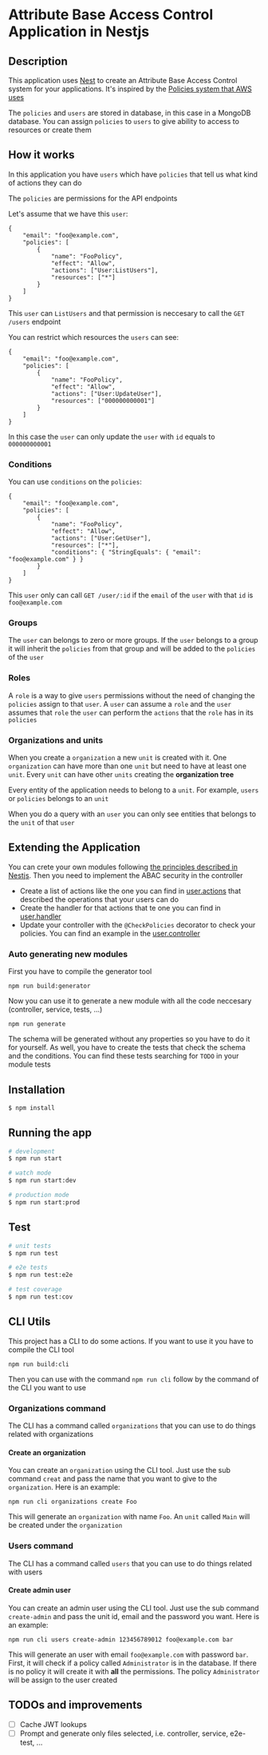 # Attribute Base Access Control Application in Nestjs

## Description

This application uses [Nest](https://github.com/nestjs/nest) to create an Attribute Base Access Control system for your applications. It's inspired by the [Policies system that AWS uses](https://docs.aws.amazon.com/IAM/latest/UserGuide/access_controlling.html)

The `policies` and `users` are stored in database, in this case in a MongoDB database. You can assign `policies` to `users` to give ability to access to resources or create them

## How it works

In this application you have `users` which have `policies` that tell us what kind of actions they can do

The `policies` are permissions for the API endpoints

Let's assume that we have this `user`:

```
{
    "email": "foo@example.com",
    "policies": [
        {
            "name": "FooPolicy",
            "effect": "Allow",
            "actions": ["User:ListUsers"],
            "resources": ["*"]
        }
    ]
}
```

This `user` can `ListUsers` and that permission is neccesary to call the `GET /users` endpoint

You can restrict which resources the `users` can see:

```
{
    "email": "foo@example.com",
    "policies": [
        {
            "name": "FooPolicy",
            "effect": "Allow",
            "actions": ["User:UpdateUser"],
            "resources": ["000000000001"]
        }
    ]
}
```

In this case the `user` can only update the `user` with `id` equals to `000000000001`

### Conditions

You can use `conditions` on the `policies`:

```
{
    "email": "foo@example.com",
    "policies": [
        {
            "name": "FooPolicy",
            "effect": "Allow",
            "actions": ["User:GetUser"],
            "resources": ["*"],
            "conditions": { "StringEquals": { "email": "foo@example.com" } }
        }
    ]
}
```

This `user` only can call `GET /user/:id` if the `email` of the `user` with that `id` is `foo@example.com`

### Groups

The `user` can belongs to zero or more groups. If the `user` belongs to a group it will inherit the `policies` from that group and will be added to the `policies` of the `user`

### Roles

A `role` is a way to give `users`  permissions without the need of changing the `policies` assign to that `user`. A `user` can assume a `role` and the `user` assumes that `role` the `user` can perform the `actions` that the `role` has in its `policies`

### Organizations and units

When you create a `organization` a new `unit` is created with it. One `organization` can have more than one `unit` but need to have at least one `unit`. Every `unit` can have other `units` creating the **organization tree**

Every entity of the application needs to belong to a `unit`. For example, `users` or `policies` belongs to an `unit`

When you do a query with an `user` you can only see entities that belongs to the `unit` of that `user`

## Extending the Application

You can crete your own modules following [the principles described in Nestjs](https://docs.nestjs.com/modules). Then you need to implement the ABAC security in the controller

- Create a list of actions like the one you can find in [user.actions](src/auth/actions/user.actions.ts) that described the operations that your users can do
- Create the handler for that actions that te one you can find in [user.handler](src/auth/handlers/user.handler.ts)
- Update your controller with the `@CheckPolicies` decorator to check your policies. You can find an example in the [user.controller](src/auth/controllers/user.controller.ts)

### Auto generating new modules

First you have to compile the generator tool

```
npm run build:generator
```

Now you can use it to generate a new module with all the code neccesary (controller, service, tests, ...)

```
npm run generate
```

The schema will be generated without any properties so you have to do it for yourself. As well, you have to create the tests that check the schema and the conditions. You can find these tests searching for `TODO` in your module tests

## Installation

```bash
$ npm install
```

## Running the app

```bash
# development
$ npm run start

# watch mode
$ npm run start:dev

# production mode
$ npm run start:prod
```

## Test

```bash
# unit tests
$ npm run test

# e2e tests
$ npm run test:e2e

# test coverage
$ npm run test:cov
```

## CLI Utils

This project has a CLI to do some actions. If you want to use it you have to compile the CLI tool

```
npm run build:cli
```

Then you can use with the command `npm run cli` follow by the command of the CLI you want to use

### Organizations command

The CLI has a command called `organizations` that you can use to do things related with organizations

#### Create an organization

You can create an `organization` using the CLI tool. Just use the sub command `creat` and pass the name that you want to give to the `organization`. Here is an example:

```
npm run cli organizations create Foo
```

This will generate an `organization` with name `Foo`. An `unit` called `Main` will be created under the `organization`

### Users command

The CLI has a command called `users` that you can use to do things related with users

#### Create admin user

You can create an admin user using the CLI tool. Just use the sub command `create-admin` and pass the unit id, email and the password you want. Here is an example:

```
npm run cli users create-admin 123456789012 foo@example.com bar
```

This will generate an user with email `foo@example.com` with password `bar`. First, it will check if a policy called `Administrator` is in the database. If there is no policy it will create it with **all** the permissions. The policy `Administrator` will be assign to the user created

## TODOs and improvements
- [ ] Cache JWT lookups
- [ ] Prompt and generate only files selected, i.e. controller, service, e2e-test, ...
